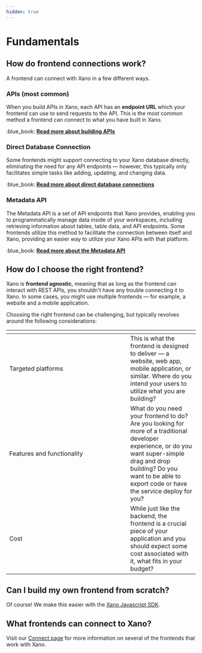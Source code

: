 ```yaml
---
hidden: true
---
```


# Fundamentals

## How do frontend connections work?

A frontend can connect with Xano in a few different ways.

### APIs (most common)

When you build APIs in Xano, each API has an **endpoint URL** which your frontend can use to send requests to the API. This is the most common method a frontend can connect to what you have built in Xano.

:blue\_book: [**Read more about building APIs**](../the-function-stack/building-with-visual-development/apis/)

### Direct Database Connection

Some frontends might support connecting to your Xano database directly, eliminating the need for any API endpoints — however, this typically only facilitates simple tasks like adding, updating, and changing data.

:blue\_book: [**Read more about direct database connections**](../xano-features/instance-settings/direct-database-connector.md)

### Metadata API

The Metadata API is a set of API endpoints that Xano provides, enabling you to programmatically manage data inside of your workspaces, including retrieving information about tables, table data, and API endpoints. Some frontends utilize this method to facilitate the connection between itself and Xano, providing an easier way to utilize your Xano APIs with that platform.

:blue\_book: [**Read more about the Metadata API**](../xano-features/metadata-api/)

## How do I choose the right frontend?

Xano is **frontend agnostic**, meaning that as long as the frontend can interact with REST APIs, you shouldn't have any trouble connecting it to Xano. In some cases, you might use multiple frontends — for example, a website and a mobile application.

Choosing the right frontend can be challenging, but typically revolves around the following considerations:

<table><thead><tr><th width="306"></th><th></th></tr></thead><tbody><tr><td>Targeted platforms</td><td>This is what the frontend is designed to deliver — a website, web app, mobile application, or similar. Where do you intend your users to utilize what you are building?</td></tr><tr><td>Features and functionality</td><td>What do you need your frontend to do? Are you looking for more of a traditional developer experience, or do you want super-simple drag and drop building? Do you want to be able to export code or have the service deploy for you?</td></tr><tr><td>Cost</td><td>While just like the backend, the frontend is a crucial piece of your application and you should expect some cost associated with it, what fits in your budget? </td></tr></tbody></table>

## Can I build my own frontend from scratch?

Of course! We make this easier with the [Xano Javascript SDK](https://go.xano.co/sdk).

## What frontends can connect to Xano?

Visit our [Connect page](https://xano.com/connect) for more information on several of the frontends that work with Xano.
